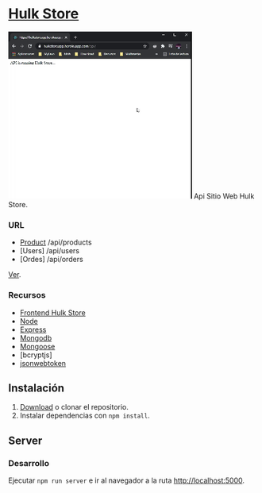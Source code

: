 # [Hulk Store](https://hulkstoreapp.herokuapp.com/api/)

![Product Gif](screenshots/hulk-store-backend.gif)
Api Sitio Web Hulk Store.

### URL

* [Product](https://hulkstoreapp.herokuapp.com/api/products) /api/products
* [Users] /api/users
* [Ordes] /api/orders

[Ver](https://hulkstoreapp.herokuapp.com/api/).

### Recursos
* [Frontend Hulk Store](https://github.com/Kulnois/hulk-store-web)
* [Node](https://nodejs.org/en/)
* [Express](https://expressjs.com/)
* [Mongodb](https://mongoosejs.com/)
* [Mongoose](https://www.mongodb.com/)
* [bcryptjs]
* [jsonwebtoken](https://jwt.io/)

## Instalación
1. [Download](../../archive/master.zip) o clonar el repositorio.
2. Instalar dependencias con `npm install`.

## Server

### Desarrollo

Ejecutar `npm run server` e ir al navegador a la ruta [http://localhost:5000](http://localhost:5000).